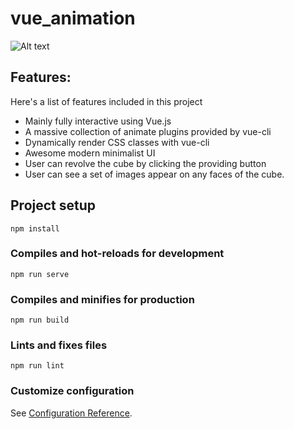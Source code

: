 # vue_animation
![Alt text](vuegif.gif?raw=true "transformers")
## Features:

Here's a list of features included in this project

- Mainly fully interactive using Vue.js
- A massive collection of animate plugins provided by vue-cli
- Dynamically render CSS classes with vue-cli
- Awesome modern minimalist UI
- User can revolve the cube by clicking the providing button
- User can see a set of images appear on any faces of the cube. 
## Project setup
```
npm install
```

### Compiles and hot-reloads for development
```
npm run serve
```

### Compiles and minifies for production
```
npm run build
```

### Lints and fixes files
```
npm run lint
```

### Customize configuration
See [Configuration Reference](https://cli.vuejs.org/config/).
